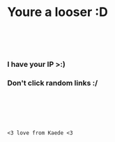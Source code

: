 # Youre a looser :D

<br><br><br>

### I have your IP >:)
### Don't click random links :/

<br><br><br><br>

`<3 love from Kaede <3`
